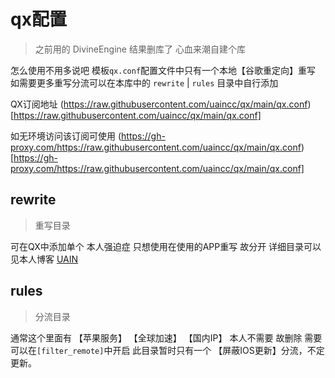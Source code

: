 # qx配置
> 之前用的 DivineEngine 结果删库了 心血来潮自建个库

怎么使用不用多说吧
模板`qx.conf`配置文件中只有一个本地【谷歌重定向】重写
如需要更多重写分流可以在本库中的 `rewrite` | `rules` 目录中自行添加

QX订阅地址
(https://raw.githubusercontent.com/uaincc/qx/main/qx.conf)[https://raw.githubusercontent.com/uaincc/qx/main/qx.conf]

如无环境访问该订阅可使用
(https://gh-proxy.com/https://raw.githubusercontent.com/uaincc/qx/main/qx.conf)[https://gh-proxy.com/https://raw.githubusercontent.com/uaincc/qx/main/qx.conf]

## rewrite
> 重写目录

可在QX中添加单个 本人强迫症 只想使用在使用的APP重写 故分开
详细目录可以见本人博客 [UAIN](https://uain.cc) 

## rules
> 分流目录

通常这个里面有 【苹果服务】 【全球加速】 【国内IP】
本人不需要 故删除 需要可以在`[filter_remote]`中开启
此目录暂时只有一个 【屏蔽IOS更新】分流，不定更新。
